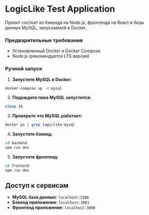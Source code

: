 # LogicLike Test Application

Проект состоит из бэкенда на Node.js, фронтенда на React и базы данных MySQL, запускаемой в Docker.

### Предварительные требования
- Установленный Docker и Docker Compose
- Node.js (рекомендуется LTS версия)


### Ручной запуск

1. **Запустите MySQL в Docker:**
```bash
docker-compose up -d mysql
```

2. **Подождите пока MySQL запустится:**
```bash
sleep 10
```

3. **Проверьте что MySQL работает:**
```bash
docker ps | grep logiclike-mysql
```

4. **Запустите бэкенд:**
```bash
cd backend
npm run dev
```

5. **Запустите фронтенд:**
```bash
cd frontend
npm run dev
```

## Доступ к сервисам

- **MySQL база данных**: `localhost:3306`
- **Бэкенд приложение**: `localhost:3001`
- **Фронтенд приложение**: `localhost:3000`